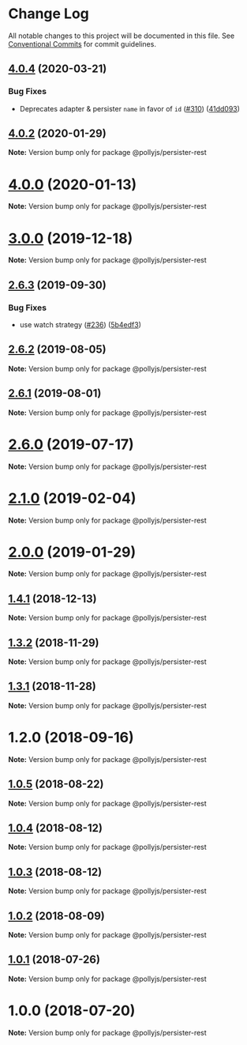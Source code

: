 # Change Log

All notable changes to this project will be documented in this file.
See [Conventional Commits](https://conventionalcommits.org) for commit guidelines.

## [4.0.4](https://github.com/netflix/pollyjs/tree/master/packages/@pollyjs/persister-rest/compare/v4.0.3...v4.0.4) (2020-03-21)


### Bug Fixes

* Deprecates adapter & persister `name` in favor of `id` ([#310](https://github.com/netflix/pollyjs/tree/master/packages/@pollyjs/persister-rest/issues/310)) ([41dd093](https://github.com/netflix/pollyjs/tree/master/packages/@pollyjs/persister-rest/commit/41dd093))





## [4.0.2](https://github.com/netflix/pollyjs/tree/master/packages/@pollyjs/persister-rest/compare/v4.0.1...v4.0.2) (2020-01-29)

**Note:** Version bump only for package @pollyjs/persister-rest





# [4.0.0](https://github.com/netflix/pollyjs/tree/master/packages/@pollyjs/persister-rest/compare/v3.0.2...v4.0.0) (2020-01-13)

**Note:** Version bump only for package @pollyjs/persister-rest





# [3.0.0](https://github.com/netflix/pollyjs/tree/master/packages/@pollyjs/persister-rest/compare/v2.7.0...v3.0.0) (2019-12-18)

**Note:** Version bump only for package @pollyjs/persister-rest





## [2.6.3](https://github.com/netflix/pollyjs/tree/master/packages/@pollyjs/persister-rest/compare/v2.6.2...v2.6.3) (2019-09-30)


### Bug Fixes

* use watch strategy ([#236](https://github.com/netflix/pollyjs/tree/master/packages/@pollyjs/persister-rest/issues/236)) ([5b4edf3](https://github.com/netflix/pollyjs/tree/master/packages/@pollyjs/persister-rest/commit/5b4edf3))





## [2.6.2](https://github.com/netflix/pollyjs/tree/master/packages/@pollyjs/persister-rest/compare/v2.6.1...v2.6.2) (2019-08-05)

**Note:** Version bump only for package @pollyjs/persister-rest





## [2.6.1](https://github.com/netflix/pollyjs/tree/master/packages/@pollyjs/persister-rest/compare/v2.6.0...v2.6.1) (2019-08-01)

**Note:** Version bump only for package @pollyjs/persister-rest





# [2.6.0](https://github.com/netflix/pollyjs/tree/master/packages/@pollyjs/persister-rest/compare/v2.5.0...v2.6.0) (2019-07-17)

**Note:** Version bump only for package @pollyjs/persister-rest





# [2.1.0](https://github.com/netflix/pollyjs/tree/master/packages/@pollyjs/persister-rest/compare/v2.0.0...v2.1.0) (2019-02-04)

**Note:** Version bump only for package @pollyjs/persister-rest





# [2.0.0](https://github.com/netflix/pollyjs/tree/master/packages/@pollyjs/persister-rest/compare/v1.4.2...v2.0.0) (2019-01-29)

**Note:** Version bump only for package @pollyjs/persister-rest





## [1.4.1](https://github.com/netflix/pollyjs/tree/master/packages/@pollyjs/persister-rest/compare/v1.4.0...v1.4.1) (2018-12-13)

**Note:** Version bump only for package @pollyjs/persister-rest





## [1.3.2](https://github.com/netflix/pollyjs/tree/master/packages/@pollyjs/persister-rest/compare/v1.3.1...v1.3.2) (2018-11-29)

**Note:** Version bump only for package @pollyjs/persister-rest





## [1.3.1](https://github.com/netflix/pollyjs/tree/master/packages/@pollyjs/persister-rest/compare/v1.2.0...v1.3.1) (2018-11-28)

**Note:** Version bump only for package @pollyjs/persister-rest





<a name="1.2.0"></a>
# 1.2.0 (2018-09-16)




**Note:** Version bump only for package @pollyjs/persister-rest

<a name="1.0.5"></a>
## [1.0.5](https://github.com/netflix/pollyjs/tree/master/packages/@pollyjs/persister-rest/compare/@pollyjs/persister-rest@1.0.4...@pollyjs/persister-rest@1.0.5) (2018-08-22)




**Note:** Version bump only for package @pollyjs/persister-rest

<a name="1.0.4"></a>
## [1.0.4](https://github.com/netflix/pollyjs/tree/master/packages/@pollyjs/persister-rest/compare/@pollyjs/persister-rest@1.0.3...@pollyjs/persister-rest@1.0.4) (2018-08-12)




**Note:** Version bump only for package @pollyjs/persister-rest

<a name="1.0.3"></a>
## [1.0.3](https://github.com/netflix/pollyjs/tree/master/packages/@pollyjs/persister-rest/compare/@pollyjs/persister-rest@1.0.2...@pollyjs/persister-rest@1.0.3) (2018-08-12)




**Note:** Version bump only for package @pollyjs/persister-rest

<a name="1.0.2"></a>
## [1.0.2](https://github.com/netflix/pollyjs/tree/master/packages/@pollyjs/persister-rest/compare/@pollyjs/persister-rest@1.0.1...@pollyjs/persister-rest@1.0.2) (2018-08-09)




**Note:** Version bump only for package @pollyjs/persister-rest

<a name="1.0.1"></a>
## [1.0.1](https://github.com/netflix/pollyjs/tree/master/packages/@pollyjs/persister-rest/compare/@pollyjs/persister-rest@1.0.0...@pollyjs/persister-rest@1.0.1) (2018-07-26)




**Note:** Version bump only for package @pollyjs/persister-rest

<a name="1.0.0"></a>
# 1.0.0 (2018-07-20)




**Note:** Version bump only for package @pollyjs/persister-rest
